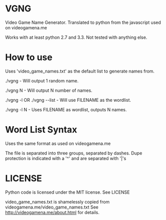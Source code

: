 VGNG
====

Video Game Name Generator. Translated to python from the javascript used on
videogamena.me

Works with at least python 2.7 and 3.3. Not tested with anything else.


How to use
==========

Uses 'video_game_names.txt' as the default list to generate names from.

./vgng
    - Will output 1 random name.

./vgng N
    - Will output N number of names.

./vgng -l <FILENAME> OR ./vgng --list <FILENAME>
    - Will use FILENAME as the wordlist.

./vgng -l <FILENAME> N
    - Uses FILENAME as wordlist, outputs N names.


Word List Syntax
================

Uses the same format as used on videogamena.me

The file is separated into three groups, separated by dashes.  Dupe protection is indicated with a '^' and are separated with '|'s


LICENSE
=======
Python code is licensed under the MIT license. See LICENSE

video_game_names.txt is shamelessly copied from videogamena.me/video_game_names.txt
See http://videogamena.me/about.html for details.
